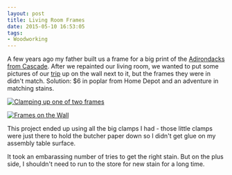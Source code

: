 ```yaml
---
layout: post 
title: Living Room Frames
date: 2015-05-10 16:53:05
tags:
- Woodworking
---
```

A few years ago my father built us a frame for a big print of the [Adirondacks from Cascade](http://www.amazon.com/gp/product/B00RY4OULA/ref=as_li_tl?ie=UTF8&camp=1789&creative=390957&creativeASIN=B00RY4OULA&linkCode=as2&tag=maat10mp-20&linkId=JDTTILUB5BS4NQKR). After we repainted our living room, we wanted to put some pictures of our [trip](http://www.marriageat10mph.com) up on the wall next to it, but the frames they were in didn't match. Solution: $6 in poplar from Home Depot and an adventure in matching stains.

<a href="http://imgur.com/qgxp5hf"><img alt="Clamping up one of two frames" src="https://i.imgur.com/qgxp5hf.jpg"></a>

<a href="http://imgur.com/9AKtabJ"><img alt="Frames on the Wall" src="https://i.imgur.com/9AKtabJ.jpg"></a>

This project ended up using all the big clamps I had - those little clamps were just there to hold the butcher paper down so I didn't get glue on my assembly table surface.

It took an embarassing number of tries to get the right stain. But on the plus side, I shouldn't need to run to the store for new stain for a long time.
